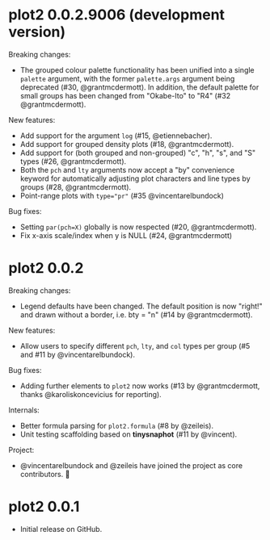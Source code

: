 # plot2 0.0.2.9006 (development version)

Breaking changes:

- The grouped colour palette functionality has been unified into a single
`palette` argument, with the former `palette.args` argument being deprecated
(#30, @grantmcdermott). In addition, the default palette for small groups has
been changed from "Okabe-Ito" to "R4" (#32 @grantmcdermott). 

New features:

- Add support for the argument `log` (#15, @etiennebacher).
- Add support for grouped density plots (#18, @grantmcdermott).
- Add support for (both grouped and non-grouped) "c", "h", "s", and "S" types
(#26, @grantmcdermott).
- Both the `pch` and `lty` arguments now accept a "by" convenience keyword for
automatically adjusting plot characters and line types by groups (#28,
@grantmcdermott).
- Point-range plots with `type="pr"` (#35 @vincentarelbundock)

Bug fixes:

- Setting `par(pch=X)` globally is now respected (#20, @grantmcdermott).
- Fix x-axis scale/index when y is NULL (#24, @grantmcdermott)

# plot2 0.0.2

Breaking changes:

- Legend defaults have been changed. The default position is now "right!" and
drawn without a border, i.e. bty = "n" (#14 by @grantmcdermott).

New features:

- Allow users to specify different `pch`, `lty`, and `col` types per group (#5
and #11 by @vincentarelbundock).

Bug fixes:

- Adding further elements to `plot2` now works (#13 by @grantmcdermott, thanks
@karoliskoncevicius for reporting).

Internals:

- Better formula parsing for `plot2.formula` (#8 by @zeileis).
- Unit testing scaffolding based on **tinysnaphot** (#11 by @vincent).

Project:

- @vincentarelbundock and @zeileis have joined the project as core contributors.
🎉

# plot2 0.0.1

* Initial release on GitHub.
